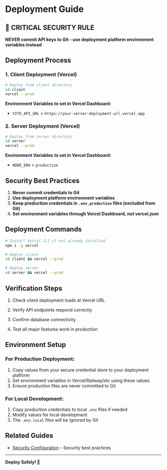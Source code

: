 # Deployment Guide

## 🚨 CRITICAL SECURITY RULE
**NEVER commit API keys to Git - use deployment platform environment variables instead**

## Deployment Process

### 1. Client Deployment (Vercel)
```bash
# Deploy from client directory
cd client
vercel --prod
```

**Environment Variables to set in Vercel Dashboard:**
- `VITE_API_URL` = `https://your-server-deployment-url.vercel.app`


### 2. Server Deployment (Vercel)
```bash
# Deploy from server directory  
cd server
vercel --prod
```

**Environment Variables to set in Vercel Dashboard:**
- `NODE_ENV` = `production`


## Security Best Practices

1. **Never commit credentials to Git**
2. **Use deployment platform environment variables**
3. **Keep production credentials in `.env.production` files (excluded from Git)**
4. **Set environment variables through Vercel Dashboard, not vercel.json**

## Deployment Commands

```bash
# Install Vercel CLI if not already installed
npm i -g vercel

# Deploy client
cd client && vercel --prod

# Deploy server  
cd server && vercel --prod
```

## Verification Steps

1. Check client deployment loads at Vercel URL
2. Verify API endpoints respond correctly

4. Confirm database connectivity
5. Test all major features work in production

## Environment Setup

### For Production Deployment:
1. Copy values from your secure credential store to your deployment platform
2. Set environment variables in Vercel/Railway/etc using these values
3. Ensure production files are never committed to Git

### For Local Development:
1. Copy production credentials to local `.env` files if needed
2. Modify values for local development
3. The `.env.local` files will be ignored by Git

## Related Guides

- [Security Configuration](../security/README.md) - Security best practices


---

**Deploy Safely! 🚀**